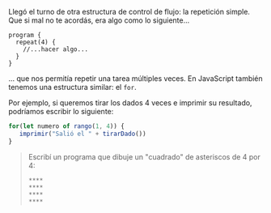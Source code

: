 Llegó el turno de otra estructura de control de flujo: la repetición simple. Que si mal no te acordás, era algo como lo siguiente...

```gobstones
program {
  repeat(4) {
    //...hacer algo...
  }
}
```

... que nos permitía repetir una tarea múltiples veces. En JavaScript también tenemos una estructura similar: el `for`.

Por ejemplo, si queremos tirar los dados 4 veces e imprimir su resultado, podríamos escribir lo siguiente:

```javascript
for(let numero of rango(1, 4)) {
   imprimir("Salió el " + tirarDado())
}
```

> Escribí un programa que dibuje un "cuadrado" de asteriscos de 4 por 4:
>
> ```
> ****
> ****
> ****
> ****
>```